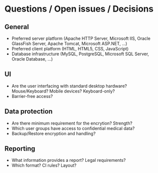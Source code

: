 Questions / Open issues / Decisions
===================================

General
-------
- Preferred server platform (Apache HTTP Server, Microsoft IIS, Oracle GlassFish 
  Server, Apache Tomcat, Microsoft ASP.NET, ...)
- Preferred client platform (HTML, HTML5, CSS, JavaScript)
- Database infrastructure (MySQL, PostgreSQL, Microsoft SQL Server, Oracle
  Database, ...)


UI
--
- Are the user interfacing with standard desktop hardware? Mouse/Keyboard?
  Mobile devices? Keyboard-only?
- Barrier-free access?


Data protection
---------------
- Are there minimum requirement for the encrytion? Strength?
- Which user groups have access to confidential medical data?
- Backup/Restore encryption and handling?


Reporting
---------
- What information provides a report? Legal requirements?
- Which format? CI rules? Layout?
